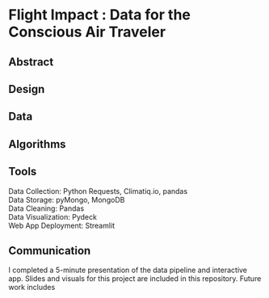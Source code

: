 # Flight Impact : Data for the Conscious Air Traveler
## Abstract

## Design

## Data  


## Algorithms

## Tools  
Data Collection: Python Requests, Climatiq.io, pandas  
Data Storage: pyMongo, MongoDB  
Data Cleaning: Pandas  
Data Visualization: Pydeck  
Web App Deployment: Streamlit  



## Communication  
I completed a 5-minute presentation of the data pipeline and interactive app. Slides and visuals for this project are included in this repository. Future work includes
